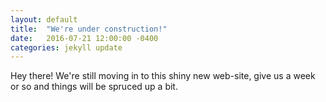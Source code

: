 ```yaml
---
layout: default
title:  "We're under construction!"
date:   2016-07-21 12:00:00 -0400
categories: jekyll update
---
```

Hey there!  We're still moving in to this shiny new web-site, give us a week or so and things will be spruced up a bit.
